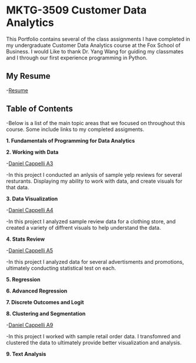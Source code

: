 # MKTG-3509 Customer Data Analytics
This Portfolio contains several of the class assignments I have completed in my undergraduate Customer Data Analytics course at the Fox School of Business. I would Like to thank Dr. Yang Wang for guiding my classmates and I through our first experience programming in Python.

## My Resume
  -[Resume](https://colab.research.google.com/drive/1Vyz0bjK46tUmGKGkpM9flf9aefDXX8zi?usp=sharing) 

## Table of Contents
  -Below is a list of the main topic areas that we focused on throughout this course. Some include links to my completed assigments.

**1. Fundamentals of Programming for Data Analytics**

**2. Working with Data**
  
  -[Daniel Cappelli A3](https://colab.research.google.com/drive/1UBMZSUUZoKR_3JhpNSXhlgi2Gq9dGo6z?usp=sharing)  
    
  -In this project I conducted an anlysis of sample yelp reviews for several resturants. Displaying my ability to work with data, and create visuals for that data.

**3. Data Visualization**
  
  -[Daniel Cappelli A4](https://colab.research.google.com/drive/1oOC4phoHt1dPuMvGGvgwbjeMZ_BASdrw?usp=sharing)
 
  -In this project I analyzed sample review data for a clothing store, and created a variety of diffrent visuals to help understand the data.

**4. Stats Review**
  
  -[Daniel Cappelli A5](https://colab.research.google.com/drive/1-CbcBk1saBNYahmqrA7Dw_kDg4qv8yXP?usp=sharing)
 
  -In this project I analyzed data for several advertisments and promotions, ultimately conducting statistical test on each.

**5. Regression**

**6. Advanced Regression**

**7. Discrete Outcomes and Logit**

**8. Clustering and Segmentation**
  
  -[Daniel Cappelli A9](https://colab.research.google.com/drive/1Ftl1fEcTxcDNLuMT2wgYd_W0N6UrX0qo?usp=sharing)
    
  -In this project I worked with sample retail order data. I transfomred and clustered the data to ultimately provide better visualization and analysis.

**9. Text Analysis**
